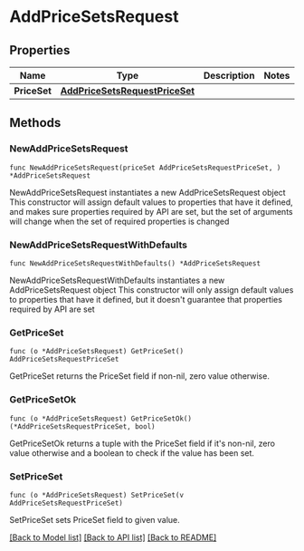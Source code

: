 # AddPriceSetsRequest

## Properties

Name | Type | Description | Notes
------------ | ------------- | ------------- | -------------
**PriceSet** | [**AddPriceSetsRequestPriceSet**](AddPriceSetsRequestPriceSet.md) |  | 

## Methods

### NewAddPriceSetsRequest

`func NewAddPriceSetsRequest(priceSet AddPriceSetsRequestPriceSet, ) *AddPriceSetsRequest`

NewAddPriceSetsRequest instantiates a new AddPriceSetsRequest object
This constructor will assign default values to properties that have it defined,
and makes sure properties required by API are set, but the set of arguments
will change when the set of required properties is changed

### NewAddPriceSetsRequestWithDefaults

`func NewAddPriceSetsRequestWithDefaults() *AddPriceSetsRequest`

NewAddPriceSetsRequestWithDefaults instantiates a new AddPriceSetsRequest object
This constructor will only assign default values to properties that have it defined,
but it doesn't guarantee that properties required by API are set

### GetPriceSet

`func (o *AddPriceSetsRequest) GetPriceSet() AddPriceSetsRequestPriceSet`

GetPriceSet returns the PriceSet field if non-nil, zero value otherwise.

### GetPriceSetOk

`func (o *AddPriceSetsRequest) GetPriceSetOk() (*AddPriceSetsRequestPriceSet, bool)`

GetPriceSetOk returns a tuple with the PriceSet field if it's non-nil, zero value otherwise
and a boolean to check if the value has been set.

### SetPriceSet

`func (o *AddPriceSetsRequest) SetPriceSet(v AddPriceSetsRequestPriceSet)`

SetPriceSet sets PriceSet field to given value.



[[Back to Model list]](../README.md#documentation-for-models) [[Back to API list]](../README.md#documentation-for-api-endpoints) [[Back to README]](../README.md)


